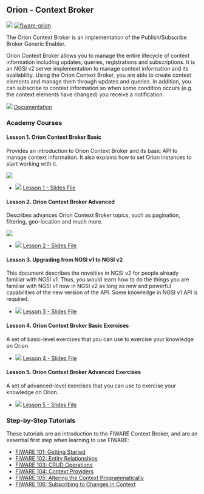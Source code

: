 <hr class="core" style="display:none"/>
<h2>Orion - Context Broker</h2>

[![](https://nexus.lab.fiware.org/repository/raw/public/badges/chapters/core.svg)](https://github.com/FIWARE/catalogue/blob/master/core/README.md)
[![fiware-orion](https://nexus.lab.fiware.org/repository/raw/public/badges/stackoverflow/orion.svg)](https://stackoverflow.com/questions/tagged/fiware-orion)

The Orion Context Broker is an implementation of the Publish/Subscribe Broker Generic Enabler.

Orion Context Broker allows you to manage the entire lifecycle of context information including updates, queries,
registrations and subscriptions. It is an NGSI v2 server implementation to manage context information and its
availability. Using the Orion Context Broker, you are able to create context elements and manage them through updates
and queries. In addition, you can subscribe to context information so when some condition occurs (e.g. the context
elements have changed) you receive a notification.

![](https://fiware-ops.github.io/docs.academy/img/books.png) [Documentation](https://fiware-orion.rtfd.io)

<h3>Academy Courses</h3>

<h4>Lesson 1. Orion Context Broker Basic</h4>

Provides an introduction to Orion Context Broker and its basic API to manage context information. It also explains how
to set Orion instances to start working with it.

[![](https://img.youtube.com/vi/dn9PW43-rVg/0.jpg)](https://www.youtube.com/watch?v=dn9PW43-rVg "Context Broker Basic")

-   ![](https://fiware-ops.github.io/docs.academy/img/pdf.png)
    [Lesson 1 - Slides File](https://fiware-ops.github.io/docs.academy/orion/orion1.pdf)

<h4>Lesson 2. Orion Context Broker Advanced</h4>
Describes advances Orion Context Broker topics, such as pagination, filtering, geo-location and much more.

[![](https://img.youtube.com/vi/3qOXUcK0nCo/0.jpg)](https://www.youtube.com/watch?v=3qOXUcK0nCo "Context Broker Advanced")

-   ![](https://fiware-ops.github.io/docs.academy/img/pdf.png)
    [Lesson 2 - Slides File](https://fiware-ops.github.io/docs.academy/orion/orion2.pdf)

<h4>Lesson 3. Upgrading from NGSI v1 to NGSI v2</h4>

This document describes the novelties in NGSI v2 for people already familiar with NGSI v1. Thus, you would learn how to
do the things you are familiar with NGSI v1 now in NGSI v2 as long as new and powerful capabilities of the new version
of the API. Some knowledge in NGSI v1 API is required.

-   ![](https://fiware-ops.github.io/docs.academy/img/pdf.png)
    [Lesson 3 - Slides File](https://fiware-ops.github.io/docs.academy/orion/orion3.pdf)

<h4>Lesson 4. Orion Context Broker Basic Exercises</h4>

A set of basic-level exercises that you can use to exercise your knowledge on Orion.

-   ![](https://fiware-ops.github.io/docs.academy/img/pdf.png)
    [Lesson 4 - Slides File](https://fiware-ops.github.io/docs.academy/orion/orion4.pdf)

<h4>Lesson 5. Orion Context Broker Advanced Exercises</h4>
A set of advanced-level exercises that you can use to exercise your knowledge on Orion.

-   ![](https://fiware-ops.github.io/docs.academy/img/pdf.png)
    [Lesson 5 - Slides File](https://fiware-ops.github.io/docs.academy/orion/orion5.pdf)

<h3>Step-by-Step Tutorials</h3>

These tutorials are an introduction to the FIWARE Context Broker, and are an essential first step when learning to use
FIWARE:

-   [FIWARE 101: Getting Started](https://fiware-tutorials.readthedocs.io/en/latest/getting-started.html)
-   [FIWARE 102: Entity Relationships](https://fiware-tutorials.readthedocs.io/en/latest/entity-relationships.html)
-   [FIWARE 103: CRUD Operations](https://fiware-tutorials.readthedocs.io/en/latest/crud-operations.html)
-   [FIWARE 104: Context Providers](https://fiware-tutorials.readthedocs.io/en/latest/context-providers.html)
-   [FIWARE 105: Altering the Context Programmatically](https://fiware-tutorials.readthedocs.io/en/latest/accessing-context.html)
-   [FIWARE 106: Subscribing to Changes in Context](https://fiware-tutorials.readthedocs.io/en/latest/subscriptions.html)
